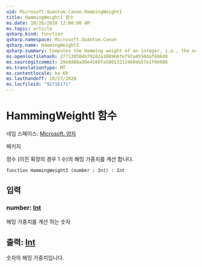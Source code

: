 ```yaml
---
uid: Microsoft.Quantum.Canon.HammingWeightI
title: HammingWeightI 함수
ms.date: 10/26/2020 12:00:00 AM
ms.topic: article
qsharp.kind: function
qsharp.namespace: Microsoft.Quantum.Canon
qsharp.name: HammingWeightI
qsharp.summary: Computes the Hamming weight of an integer, i.e., the number of 1s in its binary expansion.
ms.openlocfilehash: 277139584b79182a1089b6fef97a4550daf6b6d8
ms.sourcegitcommit: 29e0d88a30e4166fa580132124b0eb57e1f0e986
ms.translationtype: MT
ms.contentlocale: ko-KR
ms.lasthandoff: 10/27/2020
ms.locfileid: "92716171"
---
```

# <a name="hammingweighti-function"></a>HammingWeightI 함수

네임 스페이스: [Microsoft. 양자](xref:Microsoft.Quantum.Canon)

패키지 [](https://nuget.org/packages/)


정수 (이진 확장의 경우 1 수)의 해밍 가중치를 계산 합니다.

```qsharp
function HammingWeightI (number : Int) : Int
```


## <a name="input"></a>입력

### <a name="number--int"></a>number: [Int](xref:microsoft.quantum.lang-ref.int)

해밍 가중치를 계산 하는 숫자



## <a name="output--int"></a>출력: [Int](xref:microsoft.quantum.lang-ref.int)

숫자의 해밍 가중치입니다.